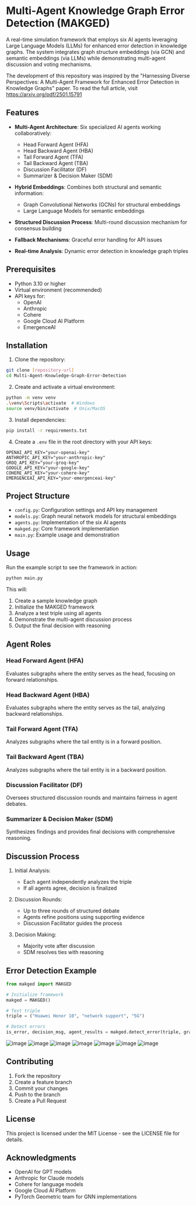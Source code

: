 # Multi-Agent Knowledge Graph Error Detection (MAKGED)

A real-time simulation framework that employs six AI agents leveraging Large Language Models (LLMs) for enhanced error detection in knowledge graphs. The system integrates graph structure embeddings (via GCN) and semantic embeddings (via LLMs) while demonstrating multi-agent discussion and voting mechanisms.

The development of this repository was inspired by the "Harnessing Diverse Perspectives: A Multi-Agent Framework for Enhanced Error Detection in Knowledge Graphs" paper. To read the full article, visit https://arxiv.org/pdf/2501.15791

## Features

- **Multi-Agent Architecture**: Six specialized AI agents working collaboratively:
  - Head Forward Agent (HFA)
  - Head Backward Agent (HBA)
  - Tail Forward Agent (TFA)
  - Tail Backward Agent (TBA)
  - Discussion Facilitator (DF)
  - Summarizer & Decision Maker (SDM)

- **Hybrid Embeddings**: Combines both structural and semantic information:
  - Graph Convolutional Networks (GCNs) for structural embeddings
  - Large Language Models for semantic embeddings

- **Structured Discussion Process**: Multi-round discussion mechanism for consensus building
- **Fallback Mechanisms**: Graceful error handling for API issues
- **Real-time Analysis**: Dynamic error detection in knowledge graph triples

## Prerequisites

- Python 3.10 or higher
- Virtual environment (recommended)
- API keys for:
  - OpenAI
  - Anthropic
  - Cohere
  - Google Cloud AI Platform
  - EmergenceAI

## Installation

1. Clone the repository:
```bash
git clone [repository-url]
cd Multi-Agent-Knowledge-Graph-Error-Detection
```

2. Create and activate a virtual environment:
```bash
python -m venv venv
.\venv\Scripts\activate  # Windows
source venv/bin/activate  # Unix/MacOS
```

3. Install dependencies:
```bash
pip install -r requirements.txt
```

4. Create a `.env` file in the root directory with your API keys:
```
OPENAI_API_KEY="your-openai-key"
ANTHROPIC_API_KEY="your-anthropic-key"
GROQ_API_KEY="your-groq-key"
GOOGLE_API_KEY="your-google-key"
COHERE_API_KEY="your-cohere-key"
EMERGENCEAI_API_KEY="your-emergenceai-key"
```

## Project Structure

- `config.py`: Configuration settings and API key management
- `models.py`: Graph neural network models for structural embeddings
- `agents.py`: Implementation of the six AI agents
- `makged.py`: Core framework implementation
- `main.py`: Example usage and demonstration

## Usage

Run the example script to see the framework in action:
```bash
python main.py
```

This will:
1. Create a sample knowledge graph
2. Initialize the MAKGED framework
3. Analyze a test triple using all agents
4. Demonstrate the multi-agent discussion process
5. Output the final decision with reasoning

## Agent Roles

### Head Forward Agent (HFA)
Evaluates subgraphs where the entity serves as the head, focusing on forward relationships.

### Head Backward Agent (HBA)
Evaluates subgraphs where the entity serves as the tail, analyzing backward relationships.

### Tail Forward Agent (TFA)
Analyzes subgraphs where the tail entity is in a forward position.

### Tail Backward Agent (TBA)
Analyzes subgraphs where the tail entity is in a backward position.

### Discussion Facilitator (DF)
Oversees structured discussion rounds and maintains fairness in agent debates.

### Summarizer & Decision Maker (SDM)
Synthesizes findings and provides final decisions with comprehensive reasoning.

## Discussion Process

1. Initial Analysis:
   - Each agent independently analyzes the triple
   - If all agents agree, decision is finalized

2. Discussion Rounds:
   - Up to three rounds of structured debate
   - Agents refine positions using supporting evidence
   - Discussion Facilitator guides the process

3. Decision Making:
   - Majority vote after discussion
   - SDM resolves ties with reasoning

## Error Detection Example

```python
from makged import MAKGED

# Initialize framework
makged = MAKGED()

# Test triple
triple = ("Huawei Honor 10", "network support", "5G")

# Detect errors
is_error, decision_msg, agent_results = makged.detect_error(triple, graph_context)
```
![image](https://github.com/user-attachments/assets/e7db762e-d14e-4f3f-b843-519bcc3cb4b0)
![image](https://github.com/user-attachments/assets/782a1cfa-9e69-4851-8959-612a9d7b8129)
![image](https://github.com/user-attachments/assets/03f95b8e-49cd-41e7-a163-2afbd4e9c0ec)
![image](https://github.com/user-attachments/assets/527a665c-600b-49cf-8bfd-92eb580edf23)
![image](https://github.com/user-attachments/assets/f98f0fd5-bf6d-4f0c-9e8d-18c8abb694c4)
![image](https://github.com/user-attachments/assets/d8470cc7-2108-48e6-80ae-14a6e1383c0d)
![image](https://github.com/user-attachments/assets/baf6c877-3d8e-4107-9a3f-cacddcd50d57)

## Contributing

1. Fork the repository
2. Create a feature branch
3. Commit your changes
4. Push to the branch
5. Create a Pull Request

## License

This project is licensed under the MIT License - see the LICENSE file for details.

## Acknowledgments

- OpenAI for GPT models
- Anthropic for Claude models
- Cohere for language models
- Google Cloud AI Platform
- PyTorch Geometric team for GNN implementations
